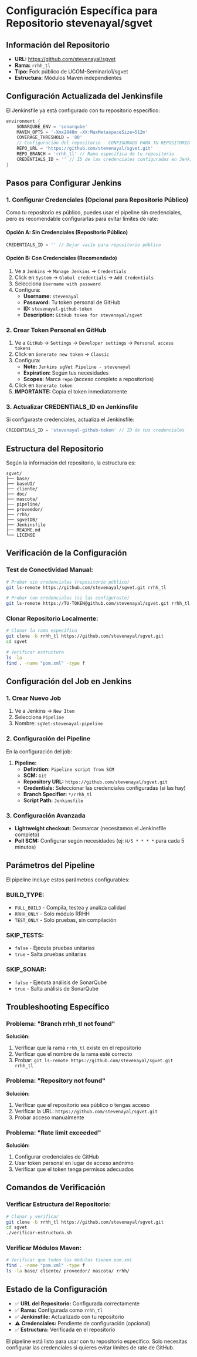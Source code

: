 # Configuración Específica para Repositorio stevenayal/sgvet

## Información del Repositorio

- **URL:** https://github.com/stevenayal/sgvet
- **Rama:** `rrhh_tl`
- **Tipo:** Fork público de UCOM-Seminario1/sgvet
- **Estructura:** Módulos Maven independientes

## Configuración Actualizada del Jenkinsfile

El Jenkinsfile ya está configurado con tu repositorio específico:

```groovy
environment {
    SONARQUBE_ENV = 'sonarqube'
    MAVEN_OPTS = '-Xmx2048m -XX:MaxMetaspaceSize=512m'
    COVERAGE_THRESHOLD = '80'
    // Configuración del repositorio - CONFIGURADO PARA TU REPOSITORIO
    REPO_URL = 'https://github.com/stevenayal/sgvet.git'
    REPO_BRANCH = 'rrhh_tl' // Rama específica de tu repositorio
    CREDENTIALS_ID = '' // ID de las credenciales configuradas en Jenkins
}
```

## Pasos para Configurar Jenkins

### **1. Configurar Credenciales (Opcional para Repositorio Público)**

Como tu repositorio es público, puedes usar el pipeline sin credenciales, pero es recomendable configurarlas para evitar límites de rate:

#### **Opción A: Sin Credenciales (Repositorio Público)**
```groovy
CREDENTIALS_ID = '' // Dejar vacío para repositorio público
```

#### **Opción B: Con Credenciales (Recomendado)**
1. Ve a `Jenkins` → `Manage Jenkins` → `Credentials`
2. Click en `System` → `Global credentials` → `Add Credentials`
3. Selecciona `Username with password`
4. Configura:
   - **Username:** `stevenayal`
   - **Password:** Tu token personal de GitHub
   - **ID:** `stevenayal-github-token`
   - **Description:** `GitHub token for stevenayal/sgvet`

### **2. Crear Token Personal en GitHub**

1. Ve a `GitHub` → `Settings` → `Developer settings` → `Personal access tokens`
2. Click en `Generate new token` → `Classic`
3. Configura:
   - **Note:** `Jenkins sgVet Pipeline - stevenayal`
   - **Expiration:** Según tus necesidades
   - **Scopes:** Marca `repo` (acceso completo a repositorios)
4. Click en `Generate token`
5. **IMPORTANTE:** Copia el token inmediatamente

### **3. Actualizar CREDENTIALS_ID en Jenkinsfile**

Si configuraste credenciales, actualiza el Jenkinsfile:

```groovy
CREDENTIALS_ID = 'stevenayal-github-token' // ID de tus credenciales
```

## Estructura del Repositorio

Según la información del repositorio, la estructura es:

```
sgvet/
├── base/
├── baseUI/
├── cliente/
├── doc/
├── mascota/
├── pipeline/
├── proveedor/
├── rrhh/
├── sgvetDB/
├── Jenkinsfile
├── README.md
└── LICENSE
```

## Verificación de la Configuración

### **Test de Conectividad Manual:**

```bash
# Probar sin credenciales (repositorio público)
git ls-remote https://github.com/stevenayal/sgvet.git rrhh_tl

# Probar con credenciales (si las configuraste)
git ls-remote https://TU-TOKEN@github.com/stevenayal/sgvet.git rrhh_tl
```

### **Clonar Repositorio Localmente:**

```bash
# Clonar la rama específica
git clone -b rrhh_tl https://github.com/stevenayal/sgvet.git
cd sgvet

# Verificar estructura
ls -la
find . -name "pom.xml" -type f
```

## Configuración del Job en Jenkins

### **1. Crear Nuevo Job**

1. Ve a Jenkins → `New Item`
2. Selecciona `Pipeline`
3. Nombre: `sgVet-stevenayal-pipeline`

### **2. Configuración del Pipeline**

En la configuración del job:

1. **Pipeline:**
   - **Definition:** `Pipeline script from SCM`
   - **SCM:** `Git`
   - **Repository URL:** `https://github.com/stevenayal/sgvet.git`
   - **Credentials:** Seleccionar las credenciales configuradas (si las hay)
   - **Branch Specifier:** `*/rrhh_tl`
   - **Script Path:** `Jenkinsfile`

### **3. Configuración Avanzada**

- **Lightweight checkout:** Desmarcar (necesitamos el Jenkinsfile completo)
- **Poll SCM:** Configurar según necesidades (ej: `H/5 * * * *` para cada 5 minutos)

## Parámetros del Pipeline

El pipeline incluye estos parámetros configurables:

### **BUILD_TYPE:**
- `FULL_BUILD` - Compila, testea y analiza calidad
- `RRHH_ONLY` - Solo módulo RRHH
- `TEST_ONLY` - Solo pruebas, sin compilación

### **SKIP_TESTS:**
- `false` - Ejecuta pruebas unitarias
- `true` - Salta pruebas unitarias

### **SKIP_SONAR:**
- `false` - Ejecuta análisis de SonarQube
- `true` - Salta análisis de SonarQube

## Troubleshooting Específico

### **Problema: "Branch rrhh_tl not found"**
**Solución:**
1. Verificar que la rama `rrhh_tl` existe en el repositorio
2. Verificar que el nombre de la rama esté correcto
3. Probar: `git ls-remote https://github.com/stevenayal/sgvet.git rrhh_tl`

### **Problema: "Repository not found"**
**Solución:**
1. Verificar que el repositorio sea público o tengas acceso
2. Verificar la URL: `https://github.com/stevenayal/sgvet.git`
3. Probar acceso manualmente

### **Problema: "Rate limit exceeded"**
**Solución:**
1. Configurar credenciales de GitHub
2. Usar token personal en lugar de acceso anónimo
3. Verificar que el token tenga permisos adecuados

## Comandos de Verificación

### **Verificar Estructura del Repositorio:**

```bash
# Clonar y verificar
git clone -b rrhh_tl https://github.com/stevenayal/sgvet.git
cd sgvet
./verificar-estructura.sh
```

### **Verificar Módulos Maven:**

```bash
# Verificar que todos los módulos tienen pom.xml
find . -name "pom.xml" -type f
ls -la base/ cliente/ proveedor/ mascota/ rrhh/
```

## Estado de la Configuración

- ✅ **URL del Repositorio:** Configurada correctamente
- ✅ **Rama:** Configurada como `rrhh_tl`
- ✅ **Jenkinsfile:** Actualizado con tu repositorio
- ⚠️ **Credenciales:** Pendiente de configuración (opcional)
- ✅ **Estructura:** Verificada en el repositorio

El pipeline está listo para usar con tu repositorio específico. Solo necesitas configurar las credenciales si quieres evitar límites de rate de GitHub. 